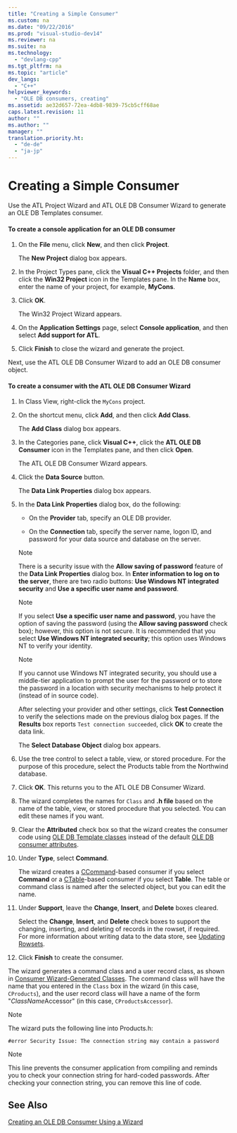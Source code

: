 ```yaml
---
title: "Creating a Simple Consumer"
ms.custom: na
ms.date: "09/22/2016"
ms.prod: "visual-studio-dev14"
ms.reviewer: na
ms.suite: na
ms.technology: 
  - "devlang-cpp"
ms.tgt_pltfrm: na
ms.topic: "article"
dev_langs: 
  - "C++"
helpviewer_keywords: 
  - "OLE DB consumers, creating"
ms.assetid: ae32d657-72ea-4db8-9839-75cb5cff68ae
caps.latest.revision: 11
author: ""
ms.author: ""
manager: ""
translation.priority.ht: 
  - "de-de"
  - "ja-jp"
---
```

# Creating a Simple Consumer
Use the ATL Project Wizard and ATL OLE DB Consumer Wizard to generate an OLE DB Templates consumer.  
  
#### To create a console application for an OLE DB consumer  
  
1.  On the **File** menu, click **New**, and then click **Project**.  
  
     The **New Project** dialog box appears.  
  
2.  In the Project Types pane, click the **Visual C++ Projects** folder, and then click the **Win32 Project** icon in the Templates pane. In the **Name** box, enter the name of your project, for example, **MyCons**.  
  
3.  Click **OK**.  
  
     The Win32 Project Wizard appears.  
  
4.  On the **Application Settings** page, select **Console application**, and then select **Add support for ATL**.  
  
5.  Click **Finish** to close the wizard and generate the project.  
  
 Next, use the ATL OLE DB Consumer Wizard to add an OLE DB consumer object.  
  
#### To create a consumer with the ATL OLE DB Consumer Wizard  
  
1.  In Class View, right-click the `MyCons` project.  
  
2.  On the shortcut menu, click **Add**, and then click **Add Class**.  
  
     The **Add Class** dialog box appears.  
  
3.  In the Categories pane, click **Visual C++**, click the **ATL OLE DB Consumer** icon in the Templates pane, and then click **Open**.  
  
     The ATL OLE DB Consumer Wizard appears.  
  
4.  Click the **Data Source** button.  
  
     The **Data Link Properties** dialog box appears.  
  
5.  In the **Data Link Properties** dialog box, do the following:  
  
    -   On the **Provider** tab, specify an OLE DB provider.  
  
    -   On the **Connection** tab, specify the server name, logon ID, and password for your data source and database on the server.  
  
    > [!NOTE]
    >  There is a security issue with the **Allow saving of password** feature of the **Data Link Properties** dialog box. In **Enter information to log on to the server**, there are two radio buttons: **Use Windows NT integrated security** and **Use a specific user name and password**.  
  
    > [!NOTE]
    >  If you select **Use a specific user name and password**, you have the option of saving the password (using the **Allow saving password** check box); however, this option is not secure. It is recommended that you select **Use Windows NT integrated security**; this option uses Windows NT to verify your identity.  
  
    > [!NOTE]
    >  If you cannot use Windows NT integrated security, you should use a middle-tier application to prompt the user for the password or to store the password in a location with security mechanisms to help protect it (instead of in source code).  
  
     After selecting your provider and other settings, click **Test Connection** to verify the selections made on the previous dialog box pages. If the **Results** box reports `Test connection succeeded`, click **OK** to create the data link.  
  
     The **Select Database Object** dialog box appears.  
  
6.  Use the tree control to select a table, view, or stored procedure. For the purpose of this procedure, select the Products table from the Northwind database.  
  
7.  Click **OK**. This returns you to the ATL OLE DB Consumer Wizard.  
  
8.  The wizard completes the names for `Class` and **.h file** based on the name of the table, view, or stored procedure that you selected. You can edit these names if you want.  
  
9. Clear the **Attributed** check box so that the wizard creates the consumer code using [OLE DB Template classes](../vs140/ole-db-consumer-templates-reference.md) instead of the default [OLE DB consumer attributes](../vs140/ole-db-consumer-attributes.md).  
  
10. Under **Type**, select **Command**.  
  
     The wizard creates a [CCommand](../vs140/ccommand-class.md)-based consumer if you select **Command** or a [CTable](../vs140/ctable-class.md)-based consumer if you select **Table**. The table or command class is named after the selected object, but you can edit the name.  
  
11. Under **Support**, leave the **Change**, **Insert**, and **Delete** boxes cleared.  
  
     Select the **Change**, **Insert**, and **Delete** check boxes to support the changing, inserting, and deleting of records in the rowset, if required. For more information about writing data to the data store, see [Updating Rowsets](../vs140/updating-rowsets.md).  
  
12. Click **Finish** to create the consumer.  
  
 The wizard generates a command class and a user record class, as shown in [Consumer Wizard-Generated Classes](../vs140/consumer-wizard-generated-classes.md). The command class will have the name that you entered in the `Class` box in the wizard (in this case, `CProducts`), and the user record class will have a name of the form "*ClassName*Accessor" (in this case, `CProductsAccessor`).  
  
> [!NOTE]
>  The wizard puts the following line into Products.h:  
  
```  
#error Security Issue: The connection string may contain a password  
```  
  
> [!NOTE]
>  This line prevents the consumer application from compiling and reminds you to check your connection string for hard-coded passwords. After checking your connection string, you can remove this line of code.  
  
## See Also  
 [Creating an OLE DB Consumer Using a Wizard](../vs140/creating-an-ole-db-consumer-using-a-wizard.md)